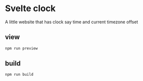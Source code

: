 # Svelte clock

A little website that has clock say time and current timezone offset

## view

```bash
npm run preview
```

## build

```bash
npm run build
```

